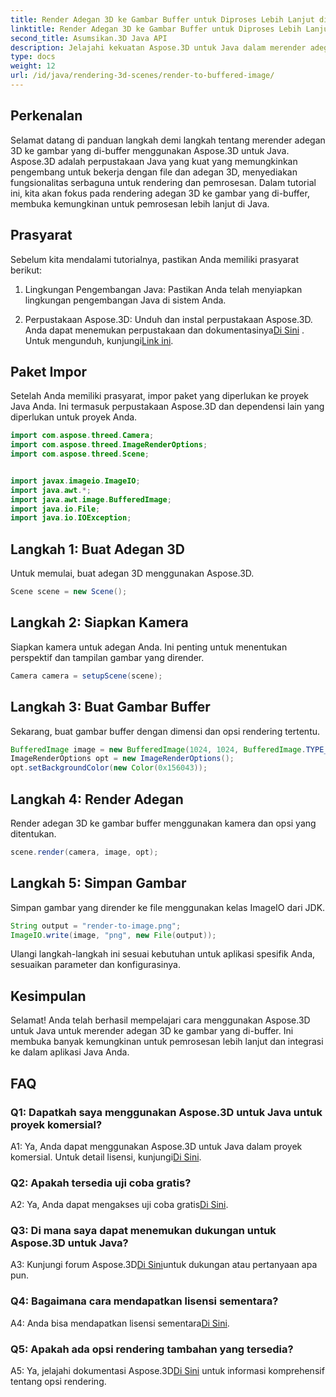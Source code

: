 ```yaml
---
title: Render Adegan 3D ke Gambar Buffer untuk Diproses Lebih Lanjut di Java
linktitle: Render Adegan 3D ke Gambar Buffer untuk Diproses Lebih Lanjut di Java
second_title: Asumsikan.3D Java API
description: Jelajahi kekuatan Aspose.3D untuk Java dalam merender adegan 3D ke gambar yang di-buffer. Panduan langkah demi langkah dengan prasyarat, paket impor, dan FAQ.
type: docs
weight: 12
url: /id/java/rendering-3d-scenes/render-to-buffered-image/
---
```

## Perkenalan

Selamat datang di panduan langkah demi langkah tentang merender adegan 3D ke gambar yang di-buffer menggunakan Aspose.3D untuk Java. Aspose.3D adalah perpustakaan Java yang kuat yang memungkinkan pengembang untuk bekerja dengan file dan adegan 3D, menyediakan fungsionalitas serbaguna untuk rendering dan pemrosesan. Dalam tutorial ini, kita akan fokus pada rendering adegan 3D ke gambar yang di-buffer, membuka kemungkinan untuk pemrosesan lebih lanjut di Java.

## Prasyarat

Sebelum kita mendalami tutorialnya, pastikan Anda memiliki prasyarat berikut:

1. Lingkungan Pengembangan Java: Pastikan Anda telah menyiapkan lingkungan pengembangan Java di sistem Anda.

2.  Perpustakaan Aspose.3D: Unduh dan instal perpustakaan Aspose.3D. Anda dapat menemukan perpustakaan dan dokumentasinya[Di Sini](https://reference.aspose.com/3d/java/) . Untuk mengunduh, kunjungi[Link ini](https://releases.aspose.com/3d/java/).

## Paket Impor

Setelah Anda memiliki prasyarat, impor paket yang diperlukan ke proyek Java Anda. Ini termasuk perpustakaan Aspose.3D dan dependensi lain yang diperlukan untuk proyek Anda.

```java
import com.aspose.threed.Camera;
import com.aspose.threed.ImageRenderOptions;
import com.aspose.threed.Scene;


import javax.imageio.ImageIO;
import java.awt.*;
import java.awt.image.BufferedImage;
import java.io.File;
import java.io.IOException;
```

## Langkah 1: Buat Adegan 3D

Untuk memulai, buat adegan 3D menggunakan Aspose.3D.

```java
Scene scene = new Scene();
```

## Langkah 2: Siapkan Kamera

Siapkan kamera untuk adegan Anda. Ini penting untuk menentukan perspektif dan tampilan gambar yang dirender.

```java
Camera camera = setupScene(scene);
```

## Langkah 3: Buat Gambar Buffer

Sekarang, buat gambar buffer dengan dimensi dan opsi rendering tertentu.

```java
BufferedImage image = new BufferedImage(1024, 1024, BufferedImage.TYPE_3BYTE_BGR);
ImageRenderOptions opt = new ImageRenderOptions();
opt.setBackgroundColor(new Color(0x156043));
```

## Langkah 4: Render Adegan

Render adegan 3D ke gambar buffer menggunakan kamera dan opsi yang ditentukan.

```java
scene.render(camera, image, opt);
```

## Langkah 5: Simpan Gambar

Simpan gambar yang dirender ke file menggunakan kelas ImageIO dari JDK.

```java
String output = "render-to-image.png";
ImageIO.write(image, "png", new File(output));
```

Ulangi langkah-langkah ini sesuai kebutuhan untuk aplikasi spesifik Anda, sesuaikan parameter dan konfigurasinya.

## Kesimpulan

Selamat! Anda telah berhasil mempelajari cara menggunakan Aspose.3D untuk Java untuk merender adegan 3D ke gambar yang di-buffer. Ini membuka banyak kemungkinan untuk pemrosesan lebih lanjut dan integrasi ke dalam aplikasi Java Anda.

## FAQ

### Q1: Dapatkah saya menggunakan Aspose.3D untuk Java untuk proyek komersial?

 A1: Ya, Anda dapat menggunakan Aspose.3D untuk Java dalam proyek komersial. Untuk detail lisensi, kunjungi[Di Sini](https://purchase.aspose.com/buy).

### Q2: Apakah tersedia uji coba gratis?

 A2: Ya, Anda dapat mengakses uji coba gratis[Di Sini](https://releases.aspose.com/).

### Q3: Di mana saya dapat menemukan dukungan untuk Aspose.3D untuk Java?

 A3: Kunjungi forum Aspose.3D[Di Sini](https://forum.aspose.com/c/3d/18)untuk dukungan atau pertanyaan apa pun.

### Q4: Bagaimana cara mendapatkan lisensi sementara?

 A4: Anda bisa mendapatkan lisensi sementara[Di Sini](https://purchase.aspose.com/temporary-license/).

### Q5: Apakah ada opsi rendering tambahan yang tersedia?

 A5: Ya, jelajahi dokumentasi Aspose.3D[Di Sini](https://reference.aspose.com/3d/java/) untuk informasi komprehensif tentang opsi rendering.